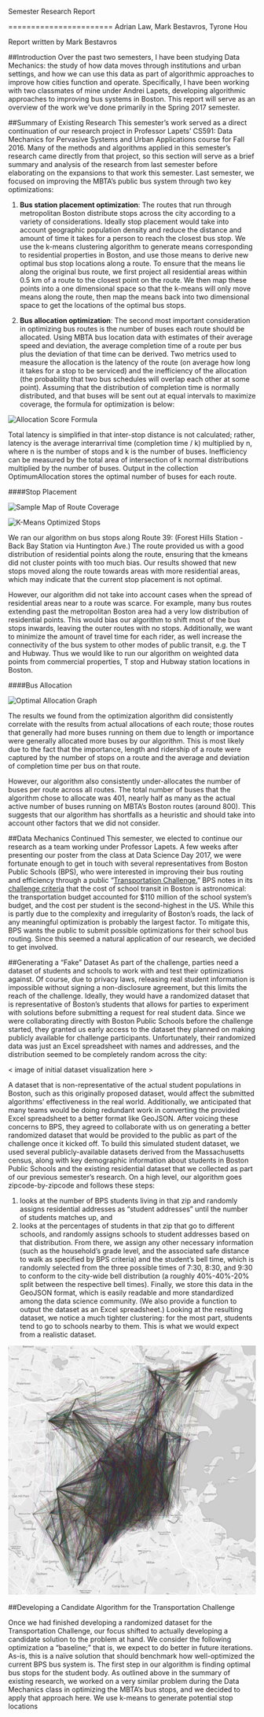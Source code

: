 Semester Research Report

=======================
Adrian Law, Mark Bestavros, Tyrone Hou

Report written by Mark Bestavros

##Introduction
Over the past two semesters, I have been studying Data Mechanics: the study of how data moves through institutions and urban settings, and how we can use this data as part of algorithmic approaches to improve how cities function and operate. Specifically, I have been working with two classmates of mine under Andrei Lapets, developing algorithmic approaches to improving bus systems in Boston. This report will serve as an overview of the work we’ve done primarily in the Spring 2017 semester. 

##Summary of Existing Research
This semester’s work served as a direct continuation of our research project in Professor Lapets’ CS591: Data Mechanics for Pervasive Systems and Urban Applications course for Fall 2016. Many of the methods and algorithms applied in this semester’s research came directly from that project, so this section will serve as a brief summary and analysis of the research from last semester before elaborating on the expansions to that work this semester.
Last semester, we focused on improving the MBTA’s public bus system through two key optimizations: 
1. **Bus station placement optimization**: The routes that run through metropolitan Boston distribute stops across the city according to a variety of considerations. Ideally stop placement would take into account geographic population density and reduce the distance and amount of time it takes for a person to reach the closest bus stop. We use the k-means clustering algorithm to generate means corresponding to residential properties in Boston, and use those means to derive new optimal bus stop locations along a route. To ensure that the means lie along the original bus route, we first project all residential areas within 0.5 km of a route to the closest point on the route. We then map these points into a one dimensional space so that the k-means will only move means along the route, then map the means back into two dimensional space to get the locations of the optimal bus stops.

2. **Bus allocation optimization**: The second most important consideration in optimizing bus routes is the number of buses each route should be allocated. Using MBTA bus location data with estimates of their average speed and deviation, the average completion time of a route per bus plus the deviation of that time can be derived. Two metrics used to measure the allocation is the latency of the route (on average how long it takes for a stop to be serviced) and the inefficiency of the allocation (the probability that two bus schedules will overlap each other at some point).  Assuming that the distribution of completion time is normally distributed, and that buses will be sent out at equal intervals to maximize coverage, the formula for optimization is below:  
  
![Allocation Score Formula](https://raw.githubusercontent.com/tyronehou/course-2016-fal-proj/master/alaw_markbest_tyroneh/poster/optimalAllocationFormula.gif)

Total latency is simplified in that inter-stop distance is not calculated; rather, latency is the average interarrival time (completion time / k) multiplied by n, where n is the number of stops and k is the number of buses. Inefficiency can be measured by the total area of intersection of k normal distributions multiplied by the number of buses. Output in the collection OptimumAllocation stores the optimal number of buses for each route.

####Stop Placement

![Sample Map of Route Coverage](https://raw.githubusercontent.com/tyronehou/course-2016-fal-proj/master/alaw_markbest_tyroneh/poster/mapSampleCoverage.png)

![K-Means Optimized Stops](https://raw.githubusercontent.com/tyronehou/course-2016-fal-proj/master/alaw_markbest_tyroneh/poster/KmeanStops.png)

We ran our algorithm on bus stops along Route 39: (Forest Hills Station - Back Bay Station via Huntington Ave.) The route provided us with a good distribution of residential points along the route, ensuring that the kmeans did not cluster points with too much bias. Our results showed that new stops moved along the route towards areas with more residential areas, which may indicate that the current stop placement is not optimal.

However, our algorithm did not take into account cases when the spread of residential areas near to a route was scarce. For example, many bus routes extending past the metropolitan Boston area had a very low distribution of residential points. This would bias our algorithm to shift most of the bus stops inwards, leaving the outer routes with no stops. Additionally, we want to minimize the amount of travel time for each rider, as well increase the connectivity of the bus system to other modes of public transit, e.g. the T and Hubway. Thus we would like to run our algorithm on weighted data points from commercial properties, T stop and Hubway station locations in Boston.

####Bus Allocation

![Optimal Allocation Graph](https://raw.githubusercontent.com/tyronehou/course-2016-fal-proj/master/alaw_markbest_tyroneh/poster/optimalAllocation.png)

The results we found from the optimization algorithm did consistently correlate with the results from actual allocations of each route; those routes that generally had more buses running on them due to length or importance were generally allocated more buses by our algorithm. This is most likely due to the fact that the importance, length and ridership of a route were captured by the number of stops on a route and the average and deviation of completion time per bus on that route. 

However, our algorithm also consistently under-allocates the number of buses per route across all routes. The total number of buses that the algorithm chose to allocate was 401, nearly half as many as the actual active number of buses running on MBTA’s Boston routes (around 800). This suggests that our algorithm has shortfalls as a heuristic and should take into account other factors that we did not consider.


##Data Mechanics Continued
This semester, we elected to continue our research as a team working under Professor Lapets. A few weeks after presenting our poster from the class at Data Science Day 2017, we were fortunate enough to get in touch with several representatives from Boston Public Schools (BPS), who were interested in improving their bus routing and efficiency through a public “[Transportation Challenge.]( http://bostonpublicschools.org/transportationchallenge)” BPS notes in its [challenge criteria]( http://bostonpublicschools.org/cms/lib07/MA01906464/Centricity/Domain/2263/17.04.01%20BPS%20Transportation%20Overview%20Challenge%20v2.F.pdf) that the cost of school transit in Boston is astronomical: the transportation budget accounted for $110 million of the school system’s budget, and the cost per student is the second-highest in the US. While this is partly due to the complexity and irregularity of Boston’s roads, the lack of any meaningful optimization is probably the largest factor. 
To mitigate this, BPS wants the public to submit possible optimizations for their school bus routing. Since this seemed a natural application of our research, we decided to get involved. 

##Generating a “Fake” Dataset
As part of the challenge, parties need a dataset of students and schools to work with and test their optimizations against. Of course, due to privacy laws, releasing real student information is impossible without signing a non-disclosure agreement, but this limits the reach of the challenge. Ideally, they would have a randomized dataset that is representative of Boston’s students that allows for parties to experiment with solutions before submitting a request for real student data. Since we were collaborating directly with Boston Public Schools before the challenge started, they granted us early access to the dataset they planned on making publicly available for challenge participants. Unfortunately, their randomized data was just an Excel spreadsheet with names and addresses, and the distribution seemed to be completely random across the city:

< image of initial dataset visualization here >

A dataset that is non-representative of the actual student populations in Boston, such as this originally proposed dataset, would affect the submitted algorithms’ effectiveness in the real world. Additionally, we anticipated that many teams would be doing redundant work in converting the provided Excel spreadsheet to a better format like GeoJSON. After voicing these concerns to BPS, they agreed to collaborate with us on generating a better randomized dataset that would be provided to the public as part of the challenge once it kicked off.
To build this simulated student dataset, we used several publicly-available datasets derived from the Massachusetts census, along with key demographic information about students in Boston Public Schools and the existing residential dataset that we collected as part of our previous semester’s research. On a high level, our algorithm goes zipcode-by-zipcode and follows these steps:
1.	looks at the number of BPS students living in that zip and randomly assigns residential addresses as “student addresses” until the number of students matches up, and
2.	looks at the percentages of students in that zip that go to different schools, and randomly assigns schools to student addresses based on that distribution. 
From there, we assign any other necessary information (such as the household’s grade level, and the associated safe distance to walk as specified by BPS criteria) and the student’s bell time, which is randomly selected from the three possible times of 7:30, 8:30, and 9:30 to conform to the city-wide bell distribution (a roughly 40%-40%-20% split between the respective bell times). Finally, we store this data in the GeoJSON format, which is easily readable and more standardized among the data science community. (We also provide a function to output the dataset as an Excel spreadsheet.)
Looking at the resulting dataset, we notice a much tighter clustering: for the most part, students tend to go to schools nearby to them. This is what we would expect from a realistic dataset.

![New Randomized Student Dataset]( https://raw.githubusercontent.com/Data-Mechanics/bps-simulated-data/master/visualization.png)

##Developing a Candidate Algorithm for the Transportation Challenge

Once we had finished developing a randomized dataset for the Transportation Challenge, our focus shifted to actually developing a candidate solution to the problem at hand.
We consider the following optimization a “baseline;” that is, we expect to do better in future iterations. As-is, this is a naïve solution that should benchmark how well-optimized the current BPS bus system is.
The first step in our algorithm is finding optimal bus stops for the student body. As outlined above in the summary of existing research, we worked on a very similar problem during the Data Mechanics class in optimizing the MBTA’s bus stops, and we decided to apply that approach here. We use k-means to generate potential stop locations
